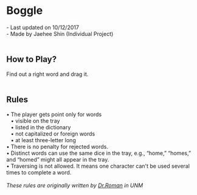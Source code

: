 # Boggle
&#45; Last updated on 10/12/2017<br>
&#45; Made by Jaehee Shin (Individual Project)
<br>
<br>

## How to Play?

Find out a right word and drag it.
<br>
<br>
## Rules

&#8226; The player gets point only for words<br>
&nbsp;&nbsp; &#8226; visible on the tray<br>
&nbsp;&nbsp; &#8226; listed in the dictionary<br>
&nbsp;&nbsp; &#8226; not capitalized or foreign words<br>
&nbsp;&nbsp; &#8226; at least three-letter long<br>
&#8226; There is no penalty for rejected words.<br>
&#8226; Distinct words can use the same dice in the tray, e.g., “home,” “homes,” and “homed” might all appear in the tray.<br>
&#8226; Traversing is not allowed. It means one character can't be used several times to complete a word.
<br><br>
_These rules are originally written by <a href="http://www.cs.unm.edu/directory/faculty-profiles/gruia-catalin-roman.html">Dr.Roman</a> in UNM_

